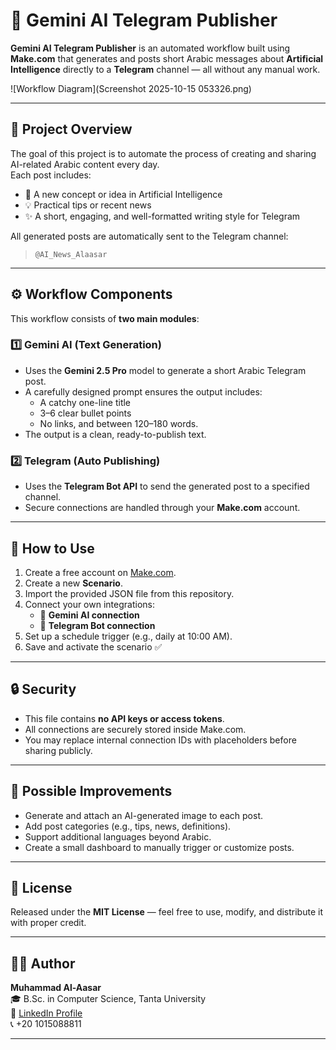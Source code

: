 # 🤖 Gemini AI Telegram Publisher

**Gemini AI Telegram Publisher** is an automated workflow built using **Make.com** that generates and posts short Arabic messages about **Artificial Intelligence** directly to a **Telegram** channel — all without any manual work.

![Workflow Diagram](Screenshot 2025-10-15 053326.png)

---

## 🚀 Project Overview

The goal of this project is to automate the process of creating and sharing AI-related Arabic content every day.  
Each post includes:
- 🧠 A new concept or idea in Artificial Intelligence  
- 💡 Practical tips or recent news  
- ✨ A short, engaging, and well-formatted writing style for Telegram  

All generated posts are automatically sent to the Telegram channel:
> `@AI_News_Alaasar`

---

## ⚙️ Workflow Components

This workflow consists of **two main modules**:

### 1️⃣ Gemini AI (Text Generation)
- Uses the **Gemini 2.5 Pro** model to generate a short Arabic Telegram post.  
- A carefully designed prompt ensures the output includes:
  - A catchy one-line title  
  - 3–6 clear bullet points  
  - No links, and between 120–180 words.  
- The output is a clean, ready-to-publish text.

### 2️⃣ Telegram (Auto Publishing)
- Uses the **Telegram Bot API** to send the generated post to a specified channel.  
- Secure connections are handled through your **Make.com** account.

---

## 🧩 How to Use

1. Create a free account on [Make.com](https://www.make.com).  
2. Create a new **Scenario**.  
3. Import the provided JSON file from this repository.  
4. Connect your own integrations:
   - 🔑 **Gemini AI connection**
   - 🤖 **Telegram Bot connection**
5. Set up a schedule trigger (e.g., daily at 10:00 AM).  
6. Save and activate the scenario ✅

---

## 🔒 Security

- This file contains **no API keys or access tokens**.  
- All connections are securely stored inside Make.com.  
- You may replace internal connection IDs with placeholders before sharing publicly.

---

## 🌟 Possible Improvements

- Generate and attach an AI-generated image to each post.  
- Add post categories (e.g., tips, news, definitions).  
- Support additional languages beyond Arabic.  
- Create a small dashboard to manually trigger or customize posts.

---

## 📄 License
Released under the **MIT License** — feel free to use, modify, and distribute it with proper credit.

---

## 👨‍💻 Author

**Muhammad Al-Aasar**  
🎓 B.Sc. in Computer Science, Tanta University  
🔗 [LinkedIn Profile](https://www.linkedin.com/in/muhammad-al-aasar-455b78329)  
📞 +20 1015088811

---
